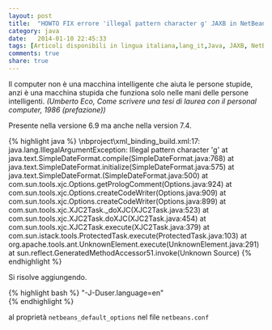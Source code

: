 ```yaml
---
layout: post
title:  "HOWTO FIX errore 'illegal pattern character g' JAXB in NetBeans ."
category: java
date:   2014-01-10 22:45:33
tags: [Articoli disponibili in lingua italiana,lang_it,Java, JAXB, NetBeans]
comments: true
share: true
---
```


Il computer non è una macchina intelligente che aiuta le persone stupide, anzi è una macchina stupida che funziona solo nelle mani delle persone intelligenti.
*(Umberto Eco, Come scrivere una tesi di laurea con il personal computer, 1986 (prefazione))*

Presente nella versione 6.9 ma anche nella version 7.4.

{% highlight java %}
\nbproject\xml_binding_build.xml:17: 
java.lang.IllegalArgumentException: Illegal pattern character 'g'
    at java.text.SimpleDateFormat.compile(SimpleDateFormat.java:768)
    at java.text.SimpleDateFormat.initialize(SimpleDateFormat.java:575)
    at java.text.SimpleDateFormat.<init>(SimpleDateFormat.java:500)
    at com.sun.tools.xjc.Options.getPrologComment(Options.java:924)
    at com.sun.tools.xjc.Options.createCodeWriter(Options.java:909)
    at com.sun.tools.xjc.Options.createCodeWriter(Options.java:899)
    at com.sun.tools.xjc.XJC2Task._doXJC(XJC2Task.java:523)
    at com.sun.tools.xjc.XJC2Task.doXJC(XJC2Task.java:454)
    at com.sun.tools.xjc.XJC2Task.execute(XJC2Task.java:379)
    at com.sun.istack.tools.ProtectedTask.execute(ProtectedTask.java:103)
    at org.apache.tools.ant.UnknownElement.execute(UnknownElement.java:291)
    at sun.reflect.GeneratedMethodAccessor51.invoke(Unknown Source)
{% endhighlight %}

Si risolve aggiungendo.  

{% highlight bash %}
"-J-Duser.language=en"  
{% endhighlight %}

al proprietà `netbeans_default_options` nel file `netbeans.conf`


